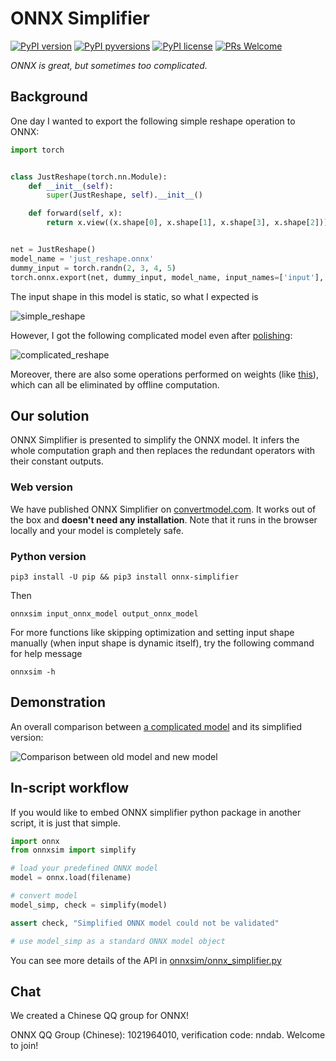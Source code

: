 # ONNX Simplifier

[![PyPI version](https://img.shields.io/pypi/v/onnx-simplifier.svg)](https://pypi.python.org/pypi/onnx-simplifier/)
[![PyPI pyversions](https://img.shields.io/pypi/pyversions/onnx-simplifier.svg)](https://pypi.python.org/pypi/onnx-simplifier/)
[![PyPI license](https://img.shields.io/pypi/l/onnx-simplifier.svg)](https://pypi.python.org/pypi/onnx-simplifier/)
[![PRs Welcome](https://img.shields.io/badge/PRs-welcome-brightgreen.svg)](https://github.com/daquexian/onnx-simplifier/pulls)

_ONNX is great, but sometimes too complicated._

## Background

One day I wanted to export the following simple reshape operation to ONNX:

```python
import torch


class JustReshape(torch.nn.Module):
    def __init__(self):
        super(JustReshape, self).__init__()

    def forward(self, x):
        return x.view((x.shape[0], x.shape[1], x.shape[3], x.shape[2]))


net = JustReshape()
model_name = 'just_reshape.onnx'
dummy_input = torch.randn(2, 3, 4, 5)
torch.onnx.export(net, dummy_input, model_name, input_names=['input'], output_names=['output'])
```

The input shape in this model is static, so what I expected is

![simple_reshape](imgs/simple_reshape.png)

However, I got the following complicated model even after
[polishing](https://github.com/onnx/onnx/blob/master/docs/PythonAPIOverview.md#polishing-the-model):

![complicated_reshape](imgs/complicated_reshape.png)

Moreover, there are also some operations performed on weights (like
[this](https://github.com/JDAI-CV/DNNLibrary/issues/17#issuecomment-455934190)), which
can all be eliminated by offline computation.

## Our solution

ONNX Simplifier is presented to simplify the ONNX model. It infers the whole computation graph
and then replaces the redundant operators with their constant outputs.

### Web version

We have published ONNX Simplifier on [convertmodel.com](https://www.convertmodel.com/#input=onnx&output=onnx). It works out of the box and **doesn't need any installation**. Note that it runs in the browser locally and your model is completely safe.

### Python version


```
pip3 install -U pip && pip3 install onnx-simplifier
```

Then

```
onnxsim input_onnx_model output_onnx_model
```

For more functions like skipping optimization and setting input shape manually (when input shape is dynamic itself), try the following command for help message

```
onnxsim -h
```

## Demonstration

An overall comparison between
[a complicated model](https://github.com/JDAI-CV/DNNLibrary/issues/17#issuecomment-455934190)
and its simplified version:

![Comparison between old model and new model](imgs/comparison.png)

## In-script workflow

If you would like to embed ONNX simplifier python package in another script, it is just that simple.

```python
import onnx
from onnxsim import simplify

# load your predefined ONNX model
model = onnx.load(filename)

# convert model
model_simp, check = simplify(model)

assert check, "Simplified ONNX model could not be validated"

# use model_simp as a standard ONNX model object
```

You can see more details of the API in [onnxsim/onnx_simplifier.py](onnxsim/onnx_simplifier.py)

## Chat

We created a Chinese QQ group for ONNX!

ONNX QQ Group (Chinese): 1021964010, verification code: nndab. Welcome to join!
